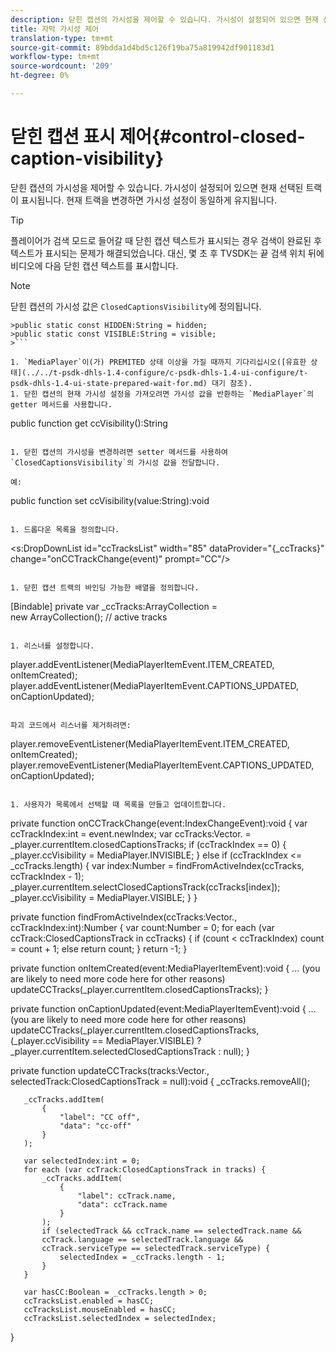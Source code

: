 ```yaml
---
description: 닫힌 캡션의 가시성을 제어할 수 있습니다. 가시성이 설정되어 있으면 현재 선택된 트랙이 표시됩니다. 현재 트랙을 변경하면 가시성 설정이 동일하게 유지됩니다.
title: 자막 가시성 제어
translation-type: tm+mt
source-git-commit: 89bdda1d4bd5c126f19ba75a819942df901183d1
workflow-type: tm+mt
source-wordcount: '209'
ht-degree: 0%

---
```



# 닫힌 캡션 표시 제어{#control-closed-caption-visibility}

닫힌 캡션의 가시성을 제어할 수 있습니다. 가시성이 설정되어 있으면 현재 선택된 트랙이 표시됩니다. 현재 트랙을 변경하면 가시성 설정이 동일하게 유지됩니다.

>[!TIP]
>
>플레이어가 검색 모드로 들어갈 때 닫힌 캡션 텍스트가 표시되는 경우 검색이 완료된 후 텍스트가 표시되는 문제가 해결되었습니다. 대신, 몇 초 후 TVSDK는 끝 검색 위치 뒤에 비디오에 다음 닫힌 캡션 텍스트를 표시합니다.

>[!NOTE]
>
>닫힌 캡션의 가시성 값은 `ClosedCaptionsVisibility`에 정의됩니다.
>
>
```
>public static const HIDDEN:String = hidden; 
>public static const VISIBLE:String = visible;
>```

1. `MediaPlayer`이(가) PREMITED 상태 이상을 가질 때까지 기다리십시오([유효한 상태](../../t-psdk-dhls-1.4-configure/c-psdk-dhls-1.4-ui-configure/t-psdk-dhls-1.4-ui-state-prepared-wait-for.md) 대기 참조).
1. 닫힌 캡션의 현재 가시성 설정을 가져오려면 가시성 값을 반환하는 `MediaPlayer`의 getter 메서드를 사용합니다.

   ```
   public function get ccVisibility():String
   ```

1. 닫힌 캡션의 가시성을 변경하려면 setter 메서드를 사용하여 `ClosedCaptionsVisibility`의 가시성 값을 전달합니다.

   예:

   ```
   public function set ccVisibility(value:String):void
   ```

1. 드롭다운 목록을 정의합니다.

   ```
   <s:DropDownList id="ccTracksList" width="85" 
                   dataProvider="{_ccTracks}" 
                   change="onCCTrackChange(event)" 
                   prompt="CC"/>
   ```

1. 닫힌 캡션 트랙의 바인딩 가능한 배열을 정의합니다.

   ```
   [Bindable] private var _ccTracks:ArrayCollection =  
     new ArrayCollection(); // active tracks 
   ```

1. 리스너를 설정합니다.

   ```
   player.addEventListener(MediaPlayerItemEvent.ITEM_CREATED, onItemCreated); 
   player.addEventListener(MediaPlayerItemEvent.CAPTIONS_UPDATED, onCaptionUpdated);
   ```

   파괴 코드에서 리스너를 제거하려면:

   ```
   player.removeEventListener(MediaPlayerItemEvent.ITEM_CREATED, onItemCreated); 
   player.removeEventListener(MediaPlayerItemEvent.CAPTIONS_UPDATED, onCaptionUpdated);
   ```

1. 사용자가 목록에서 선택할 때 목록을 만들고 업데이트합니다.

   ```
   private function onCCTrackChange(event:IndexChangeEvent):void { 
       var ccTrackIndex:int = event.newIndex; 
       var ccTracks:Vector.<ClosedCaptionsTrack> =  
         _player.currentItem.closedCaptionsTracks; 
       if (ccTrackIndex == 0) { 
           _player.ccVisibility = MediaPlayer.INVISIBLE; 
       } 
       else if (ccTrackIndex <= _ccTracks.length) { 
           var index:Number = findFromActiveIndex(ccTracks, ccTrackIndex - 1); 
           _player.currentItem.selectClosedCaptionsTrack(ccTracks[index]); 
           _player.ccVisibility = MediaPlayer.VISIBLE; 
       } 
   } 
   
   private function findFromActiveIndex(ccTracks:Vector.<ClosedCaptionsTrack>,  
     ccTrackIndex:int):Number { 
       var count:Number = 0; 
       for each (var ccTrack:ClosedCaptionsTrack in ccTracks) { 
           if (count < ccTrackIndex) 
               count = count + 1; 
           else 
               return count; 
       } 
       return -1; 
   } 
   
   private function onItemCreated(event:MediaPlayerItemEvent):void { 
       ... (you are likely to need more code here for other reasons) 
       updateCCTracks(_player.currentItem.closedCaptionsTracks); 
   } 
   
   private function onCaptionUpdated(event:MediaPlayerItemEvent):void { 
       ... (you are likely to need more code here for other reasons) 
       updateCCTracks(_player.currentItem.closedCaptionsTracks,  
                     (_player.ccVisibility == MediaPlayer.VISIBLE) ?  
                      _player.currentItem.selectedClosedCaptionsTrack : null); 
   } 
   
   private function updateCCTracks(tracks:Vector.<ClosedCaptionsTrack>,  
     selectedTrack:ClosedCaptionsTrack = null):void { 
       _ccTracks.removeAll(); 
   
       _ccTracks.addItem( 
           { 
               "label": "CC off", 
               "data": "cc-off" 
           } 
       ); 
   
       var selectedIndex:int = 0; 
       for each (var ccTrack:ClosedCaptionsTrack in tracks) { 
           _ccTracks.addItem( 
               { 
                   "label": ccTrack.name, 
                   "data": ccTrack.name 
               } 
           ); 
           if (selectedTrack && ccTrack.name == selectedTrack.name && 
           ccTrack.language == selectedTrack.language && 
           ccTrack.serviceType == selectedTrack.serviceType) { 
               selectedIndex = _ccTracks.length - 1; 
           } 
       } 
   
       var hasCC:Boolean = _ccTracks.length > 0; 
       ccTracksList.enabled = hasCC; 
       ccTracksList.mouseEnabled = hasCC; 
       ccTracksList.selectedIndex = selectedIndex; 
   } 
   ```

